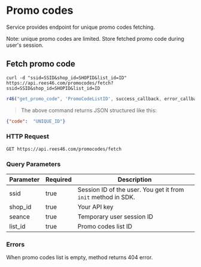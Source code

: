 # Promo codes

Service provides endpoint for unique promo codes fetching.

Note: unique promo codes are limited. Store fetched promo code during user's session.

## Fetch promo code

```shell
curl -d "ssid=SSID&shop_id=SHOPID&list_id=ID" https://api.rees46.com/promocodes/fetch?ssid=SSID&shop_id=SHOPID&list_id=ID
```

```javascript
r46("get_promo_code", 'PromoCodeListID', success_callback, error_callback);
```

> The above command returns JSON structured like this:

```json
{"code":  "UNIQUE_ID"}
```

### HTTP Request

`GET https://api.rees46.com/promocodes/fetch`

### Query Parameters

Parameter | Required | Description
--------- | ------- | -----------
ssid | true | Session ID of the user. You get it from `init` method in SDK.
shop_id | true | Your API key
seance | true | Temporary user session ID
list_id | true | Promo codes list ID

### Errors

When promo codes list is empty, method returns 404 error.
